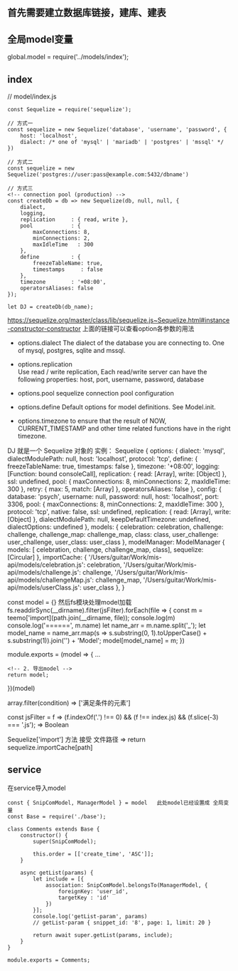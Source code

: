## 首先需要建立数据库链接，建库、建表


## 全局model变量
global.model = require('../models/index');

## index
// model/index.js
```
const Sequelize = require('sequelize');

// 方式一
const sequelize = new Sequelize('database', 'username', 'password', {
    host: 'localhost',
    dialect: /* one of 'mysql' | 'mariadb' | 'postgres' | 'mssql' */
})

// 方式二
const sequelize = new Sequelize('postgres://user:pass@example.com:5432/dbname')

// 方式三
<!-- connection pool (production) -->
const createDb = db => new Sequelize(db, null, null, {
    dialect,
    logging,
    replication     : { read, write },
    pool            : {
        maxConnections: 8,
        minConnections: 2,
        maxIdleTime   : 300
    },
    define          : {
        freezeTableName: true,
        timestamps     : false
    },
    timezone        : '+08:00',
    operatorsAliases: false
});

let DJ = createDb(db_name);
```
https://sequelize.org/master/class/lib/sequelize.js~Sequelize.html#instance-constructor-constructor
上面的链接可以查看option各参数的用法

- options.dialect
The dialect of the database you are connecting to. One of mysql, postgres, sqlite and mssql.

- options.replication	
Use read / write replication, Each read/write server can have the following properties: host, port, username, password, database

- options.pool
sequelize connection pool configuration

- options.define 
Default options for model definitions. See Model.init.

- options.timezone
to ensure that the result of NOW, CURRENT_TIMESTAMP and other time related functions have in the right timezone. 

DJ 就是一个 Sequelize 对象的 实例：
Sequelize {
  options:
   { dialect: 'mysql',
     dialectModulePath: null,
     host: 'localhost',
     protocol: 'tcp',
     define: { freezeTableName: true, timestamps: false },
     timezone: '+08:00',
     logging: [Function: bound consoleCall],
     replication: { read: [Array], write: [Object] },
     ssl: undefined,
     pool: { maxConnections: 8, minConnections: 2, maxIdleTime: 300 },
     retry: { max: 5, match: [Array] },
     operatorsAliases: false },
  config:
   { database: 'psych',
     username: null,
     password: null,
     host: 'localhost',
     port: 3306,
     pool: { maxConnections: 8, minConnections: 2, maxIdleTime: 300 },
     protocol: 'tcp',
     native: false,
     ssl: undefined,
     replication: { read: [Array], write: [Object] },
     dialectModulePath: null,
     keepDefaultTimezone: undefined,
     dialectOptions: undefined },
  models:
   { celebration: celebration,
     challenge: challenge,
     challenge_map: challenge_map,
     class: class,
     user_challenge: user_challenge,
     user_class: user_class },
  modelManager:
   ModelManager {
     models:
      [ celebration,
        challenge,
        challenge_map,
        class],
     sequelize: [Circular] },
  importCache:
   { '/Users/guitar/Work/mis-api/models/celebration.js': celebration,
     '/Users/guitar/Work/mis-api/models/challenge.js': challenge,
     '/Users/guitar/Work/mis-api/models/challengeMap.js': challenge_map,
     '/Users/guitar/Work/mis-api/models/userClass.js': user_class },
}

const model = {}
然后fs模块处理model加载
fs.readdirSync(__dirname).filter(jsFilter).forEach(file => {
    const m = teemo['import](path.join(__dirname, file));
    console.log(m)
    <!-- ====== class extends Model {}
    ====== class extends Model {}
    ====== class extends Model {} -->
    console.log('======', m.name)
    <!-- ====== celebration
    ====== challenge
    ====== challenge_map
    ====== class
    ====== class_group
    ====== class_news
    ====== company -->
    let name_arr = m.name.split('_');
    <!-- 处理model名称格式 -->
    let model_name = name_arr.map(s => s.substring(0, 1).toUpperCase() + s.substring(1)).join('') + 'Model';
    <!-- 把每个人间的====== class extends Model {} 挂在model 对应文件名的属性上 -->
    model[model_name] = m;
})

module.exports = (model => {
    <!-- 1. 处理表关联 -->
    ... 

    <!-- 2. 导出model -->
    return model;
})(model)

<!-- 用到的方法 -->
array.filter(condition)
=> ['满足条件的元素'] 

const jsFilter = f => (f.indexOf('.') !== 0) && (f !== index.js) && (f.slice(-3) === '.js');
=> Boolean

Sequelize['import'] 方法 接受 文件路径
=> return sequelize.importCache[path]


## service
在service导入model
```
const { SnipComModel, ManagerModel } = model   此处model已经设置成 全局变量
const Base = require('./base');

class Comments extends Base {
    constructor() {
        super(SnipComModel);

        this.order = [['create_time', 'ASC']];
    }

    async getList(params) {
        let include = [{
            association: SnipComModel.belongsTo(ManagerModel, {
                foreignKey: 'user_id',
                targetKey : 'id'
            })
        }];
        console.log('getList-param', params)
        // getList-param { snippet_id: '8', page: 1, limit: 20 }

        return await super.getList(params, include);
    }
}

module.exports = Comments;
```








